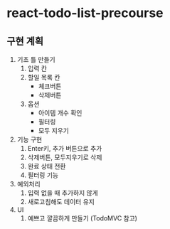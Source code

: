 # react-todo-list-precourse

## 구현 계획

1. 기초 틀 만들기
    1) 입력 칸
    2) 할일 목록 칸
        - 체크버튼
        - 삭제버튼
    3) 옵션
        - 아이템 개수 확인
        - 필터링
        - 모두 지우기
2. 기능 구현
    1) Enter키, 추가 버튼으로 추가
    2) 삭제버튼, 모두지우기로 삭제
    3) 완료 상태 전환
    4) 필터링 기능
3. 예외처리
    1) 입력 없을 때 추가하지 않게
    2) 새로고침해도 데이터 유지
4. UI
    1) 예쁘고 깔끔하게 만들기 (TodoMVC 참고)